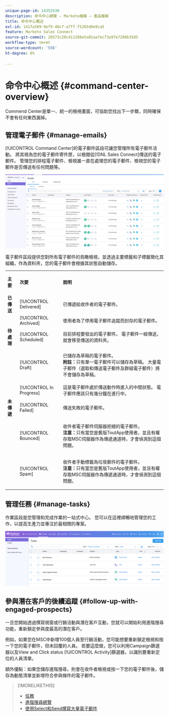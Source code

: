 ```yaml
---
unique-page-id: 14352530
description: 命令中心總覽 — Marketo檔案 — 產品檔案
title: 命令中心概述
exl-id: 141fa369-9ef9-48c7-a7ff-f5265d0e9ca5
feature: Marketo Sales Connect
source-git-commit: 26573c20c411208e5a01aa7ec73a97e7208b35d5
workflow-type: tm+mt
source-wordcount: '556'
ht-degree: 0%

---
```


# 命令中心概述 {#command-center-overview}

Commend Center是單一、統一的檢視畫面，可協助您找出下一步驟，同時確保不會有任何東西漏掉。

## 管理電子郵件 {#manage-emails}

[!UICONTROL Command Center]的電子郵件區段可讓您管理所有電子郵件活動。 將其視為您的電子郵件寄件匣，以檢閱從[!DNL Sales Connect]傳送的電子郵件。 管理您的排程電子郵件、檢視誰一直在處理您的電子郵件、檢視您的電子郵件是否傳送有任何問題等。

![](assets/command-center-overview-1.png)

電子郵件區段提供您對所有電子郵件的鳥瞰檢視，並透過主要標籤和子標籤簡化其組織，作為資料夾，您的電子郵件會根據其狀態自動儲存。

<table>
 <colgroup>
  <col>
  <col>
  <col>
 </colgroup>
 <tbody>
  <tr>
   <td title="背景顏色：灰色"><p title=""><strong><span>主要</span> </strong></p></td>
   <td title="背景顏色：灰色"><p title=""><strong><span>次要</span> </strong></p></td>
   <td title="背景顏色：灰色"><p title=""><strong><span>說明</span> </strong></p></td>
  </tr>
  <tr>
   <td title="背景顏色：藍色"><strong title="">已傳送</strong></td>
   <td title="背景顏色：藍色">[!UICONTROL Delivered]</td>
   <td title="背景顏色：藍色">已傳遞給收件者的電子郵件。</td>
  </tr>
  <tr>
   <td title="背景顏色：藍色"><br></td>
   <td title="背景顏色：藍色">[!UICONTROL Archived]</td>
   <td title="背景顏色：藍色">使用者為了停用電子郵件追蹤而封存的電子郵件。</td>
  </tr>
  <tr>
   <td title="背景顏色：灰色"><strong title="">待處理</strong></td>
   <td title="背景顏色：灰色">[!UICONTROL Scheduled]</td>
   <td title="背景顏色：灰色">目前排程要發出的電子郵件。 電子郵件一經傳送，就會移至傳送的資料夾。</td>
  </tr>
  <tr>
   <td title="背景顏色：灰色"><br></td>
   <td title="背景顏色：灰色">[!UICONTROL Draft]</td>
   <td title="背景顏色：灰色"><p>已儲存為草稿的電子郵件。<br><strong>附註：</strong>只有單一電子郵件可以儲存為草稿。 大量電子郵件（選取和傳送電子郵件及群組電子郵件）將不會儲存為草稿。</p></td>
  </tr>
  <tr>
   <td title="背景顏色：灰色"><br></td>
   <td title="背景顏色：灰色">[!UICONTROL In Progress]</td>
   <td title="背景顏色：灰色">這是電子郵件處於傳送動作時進入的中間狀態。 電子郵件應該只有幾分鐘在進行中。</td>
  </tr>
  <tr>
   <td title="背景顏色：藍色"><strong title="">未傳遞</strong></td>
   <td title="背景顏色：藍色">[!UICONTROL Failed]</td>
   <td title="背景顏色：藍色">傳送失敗的電子郵件。</td>
  </tr>
  <tr>
   <td title="背景顏色：藍色"><br></td>
   <td title="背景顏色：藍色">[!UICONTROL Bounced]</td>
   <td title="背景顏色：藍色"><p>收件者電子郵件伺服器拒絕的電子郵件。 <br><strong>注意：</strong>只有當您是舊版ToutApp使用者，並且有權存取MSC伺服器作為傳遞通道時，才會偵測到這個問題。</p></td>
  </tr>
  <tr>
   <td title="背景顏色：藍色"><br></td>
   <td title="背景顏色：藍色">[!UICONTROL Spam]</td>
   <td title="背景顏色：藍色"><p>收件者手動標籤為垃圾郵件的電子郵件。<br><strong>注意：</strong>只有當您是舊版ToutApp使用者，並且有權存取MSC伺服器作為傳遞通道時，才會偵測到這個問題。</p></td>
  </tr>
 </tbody>
</table>

## 管理任務 {#manage-tasks}

作業區段是您管理和完成作業的一站式中心。 您可以在這裡順暢地管理您的工作，以提高生產力並專注於最相關的專案。

![](assets/command-center-overview-2.png)

## 參與潛在客戶的後續追蹤 {#follow-up-with-engaged-prospects}

一旦您開始透過撰寫視窗或行銷活動與潛在客戶互動，您就可以開始利用進階搜尋功能，重新鎖定參與度最高的潛在客戶。

例如，如果您在MSC中新增100個人員至行銷活動，您可能想要重新鎖定檢視和按一下您的電子郵件，但未回覆的人員。 若要這麼做，您可以利用Campaign篩選器以及View and Click status [!UICONTROL Activity]篩選器，以識別要重新定位的人員清單。

額外優點：如果您儲存進階搜尋，則會在收件者檢視或按一下您的電子郵件後，儲存為動態清單並新增符合參與條件的電子郵件。

>[!MORELIKETHIS]
>
>* [任務](/help/marketo/product-docs/marketo-sales-connect/tasks/syncing-sales-connect-tasks-with-salesforce-for-the-first-time.md)
>* [進階搜尋總覽](/help/marketo/product-docs/marketo-sales-connect/email/command-center/advanced-search-overview.md)
>* [使用Select和Send撰寫大量電子郵件](/help/marketo/product-docs/marketo-sales-connect/email/using-the-compose-window/composing-bulk-emails-with-select-and-send.md)
